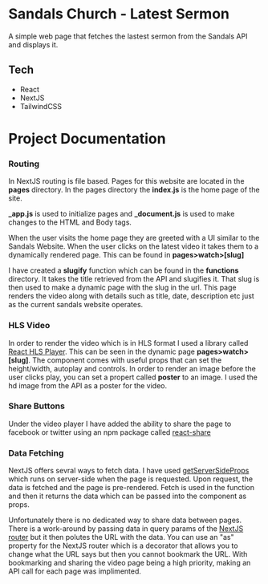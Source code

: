 # Sandals Church - Latest Sermon

A simple web page that fetches the lastest sermon from the Sandals API and displays it.

## Tech

- React
- NextJS
- TailwindCSS

# Project Documentation

### Routing

In NextJS routing is file based. Pages for this website are located in the **pages** directory. In the pages directory the **index.js** is the home page of the site.

**\_app.js** is used to initialize pages and **\_document.js** is used to make changes to the HTML and Body tags.

When the user visits the home page they are greeted with a UI similar to the Sandals Website. When the user clicks on the latest video it takes them to a dynamically rendered page. This can be found in **pages>watch>[slug]**

I have created a **slugify** function which can be found in the **functions** directory. It takes the title retrieved from the API and slugifies it. That slug is then used to make a dynamic page with the slug in the url. This page renders the video along with details such as title, date, description etc just as the current sandals website operates.

### HLS Video

In order to render the video which is in HLS format I used a library called [React HLS Player](https://www.npmjs.com/package/react-hls-player). This can be seen in the dynamic page **pages>watch>[slug]**. The component comes with useful props that can set the height/width, autoplay and controls. In order to render an image before the user clicks play, you can set a propert called **poster** to an image. I used the hd image from the API as a poster for the video.

### Share Buttons

Under the video player I have added the ability to share the page to facebook or twitter using an npm package called [react-share](https://www.npmjs.com/package/react-share)

### Data Fetching

NextJS offers sevral ways to fetch data. I have used [getServerSideProps](https://nextjs.org/docs/basic-features/data-fetching/get-server-side-props) which runs on server-side when the page is requested. Upon request, the data is fetched and the page is pre-rendered. Fetch is used in the function and then it returns the data which can be passed into the component as props.

Unfortunately there is no dedicated way to share data between pages. There is a work-around by passing data in query params of the [NextJS router](https://nextjs.org/docs/api-reference/next/router) but it then polutes the URL with the data. You can use an "as" property for the NextJS router which is a decorator that allows you to change what the URL says but then you cannot bookmark the URL. With bookmarking and sharing the video page being a high priority, making an API call for each page was implimented.
